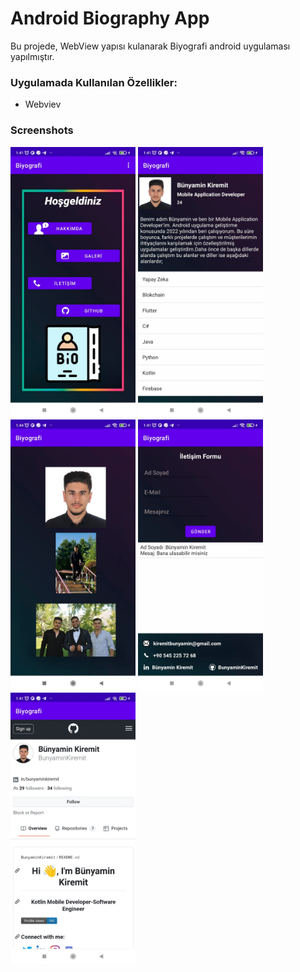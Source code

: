# Android Biography App
<p> 
Bu projede, WebView yapısı kulanarak Biyografi android uygulaması yapılmıştır. 
              
### Uygulamada Kullanılan Özellikler:
                    

* Webviev
 

</p>

### Screenshots
<p>
<a href="https://github.com/BunyaminKiremit/android_biography_app/blob/main/images/1.jpeg" target="_blank">
<img src="https://github.com/BunyaminKiremit/android_biography_app/blob/main/images/1.jpeg" width="200" style="max-width:100%;"></a>
<a href="https://github.com/BunyaminKiremit/android_biography_app/blob/main/images/2.jpeg" target="_blank">
<img src="https://github.com/BunyaminKiremit/android_biography_app/blob/main/images/2.jpeg" width="200" style="max-width:100%;"></a>
<a href="https://github.com/BunyaminKiremit/android_biography_app/blob/main/images/3.jpeg" target="_blank">
<img src="https://github.com/BunyaminKiremit/android_biography_app/blob/main/images/3.jpeg" width="200" style="max-width:100%;"></a>
<a href="https://github.com/BunyaminKiremit/android_biography_app/blob/main/images/4.jpeg" target="_blank">
<img src="https://github.com/BunyaminKiremit/android_biography_app/blob/main/images/4.jpeg" width="200" style="max-width:100%;"></a>
<a href="https://github.com/BunyaminKiremit/android_biography_app/blob/main/images/5.jpeg" target="_blank">
<img src="https://github.com/BunyaminKiremit/android_biography_app/blob/main/images/5.jpeg" width="200" style="max-width:100%;"></a>  
</p>
